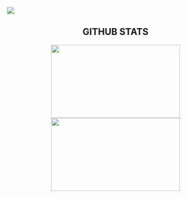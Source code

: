 <img align="center" src="https://i.imgur.com/iniqvme.jpg">

<h2 align="center">GITHUB STATS</h2>
<p align="center"><img src="https://github-readme-stats.vercel.app/api?username=smarietorres&count_private=true&show_icons=true" width="300px" height="170px">
<img src="https://github-readme-stats.vercel.app/api/top-langs/?username=smarietorres&layout=compact" width="300px" height="170px"></p></center>
